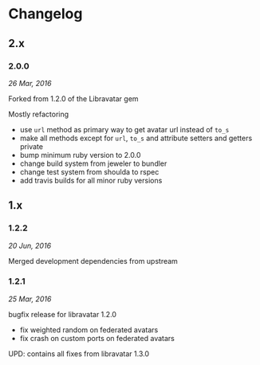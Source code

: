 # Changelog

## 2.x

### 2.0.0

*26 Mar, 2016*

Forked from 1.2.0 of the Libravatar gem

Mostly refactoring
- use `url` method as primary way to get avatar url instead of `to_s`
- make all methods except for `url`, `to_s` and attribute setters and getters private
- bump minimum ruby version to 2.0.0
- change build system from jeweler to bundler
- change test system from shoulda to rspec
- add travis builds for all minor ruby versions

## 1.x

### 1.2.2

*20 Jun, 2016*

Merged development dependencies from upstream

### 1.2.1

*25 Mar, 2016*

bugfix release for libravatar 1.2.0
- fix weighted random on federated avatars
- fix crash on custom ports on federated avatars

UPD: contains all fixes from libravatar 1.3.0
